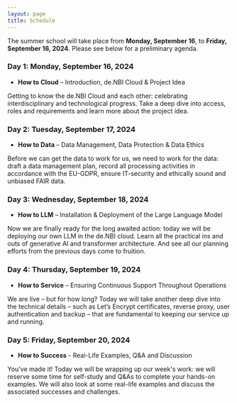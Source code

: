 ```yaml
---
layout: page
title: Schedule
---
```


The summer school will take place from **Monday, September 16**, to **Friday, September 16, 2024**. Please see below for a preliminary agenda.


### Day 1: Monday, September 16, 2024

* **How to Cloud** –  Introduction, de.NBI Cloud & Project Idea
  
Getting to know the de.NBI Cloud and each other: celebrating interdisciplinary and technological progress. Take a deep dive into access, roles and requirements and learn more about the project idea. 

  
### Day 2: Tuesday, September 17, 2024

* **How to Data** – Data Management, Data Protection & Data Ethics 
  
Before we can get the data to work for us, we need to work for the data: draft a data management plan, record all processing activities in accordance with the EU-GDPR, ensure IT-security and ethically sound and unbiased FAIR data.

  
### Day 3: Wednesday, September 18, 2024

* **How to LLM** – Installation & Deployment of the Large Language Model 
  
Now we are finally ready for the long awaited action: today we will be deploying our own LLM in the de.NBI cloud. Learn all the practical ins and outs of generative AI and transformer architecture. And see all our planning efforts from the previous days come to fruition.


### Day 4: Thursday, September 19, 2024

* **How to Service**  – Ensuring Continuous Support Throughout Operations  
  
We are live – but for how long? Today we will take another deep dive into the technical details – such as Let’s Encrypt certificates, reverse proxy, user authentication and backup – that are fundamental to keeping our service up and running.
  
### Day 5: Friday, September 20, 2024

*  **How to Success** -  Real-Life Examples, Q&A and Discussion 
   
You've made it! Today we will be wrapping up our week's work: we will reserve some time for self-study and Q&As to complete your hands-on examples. We will also look at some real-life examples and discuss the associated successes and challenges.

